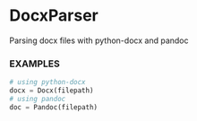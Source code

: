 # DocxParser
Parsing docx files with python-docx and pandoc

### EXAMPLES
```python
# using python-docx
docx = Docx(filepath)
# using pandoc
doc = Pandoc(filepath)
```
